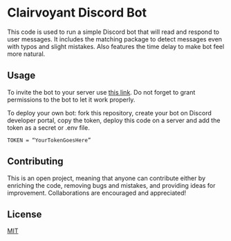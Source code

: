 # Clairvoyant Discord Bot

This code is used to run a simple Discord bot that will read and respond to user messages. It includes the matching package to detect messages even with typos and slight mistakes. Also features the time delay to make bot feel more natural.


## Usage

To invite the bot to your server use [this link](https://discord.com/api/oauth2/authorize?client_id=877917249502072862&permissions=116800&scope=bot). Do not forget to grant permissions to the bot to let it work properly.

To deploy your own bot: fork this repository, create your bot on Discord developer portal, copy the token, deploy this code on a server and add the token as a secret or .env file.

```.env
TOKEN = “YourTokenGoesHere”
```

## Contributing

This is an open project, meaning that anyone can contribute either by enriching the code, removing bugs and mistakes, and providing ideas for improvement. Collaborations are encouraged and appreciated!

## License
[MIT](https://choosealicense.com/licenses/mit/)
